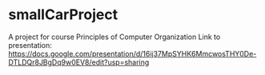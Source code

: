 # smallCarProject
A project for course Principles of Computer Organization
Link to presentation: https://docs.google.com/presentation/d/16ij37MpSYHK6MmcwosTHY0De-DTLDQr8JBgDq9w0EV8/edit?usp=sharing
